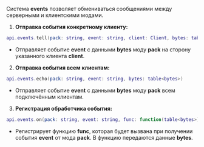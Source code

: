 Система **events** позволяет обмениваться сообщениями между серверными и клиентскими модами.

1. **Отправка события конкретному клиенту:**
```lua
api.events.tell(pack: string, event: string, client: Client, bytes: table<bytes>)
```
   - Отправляет событие **event** с данными **bytes** моду **pack** на сторону указанного клиента **client**.

2. **Отправка события всем клиентам:**
```lua
api.events.echo(pack: string, event: string, bytes: table<bytes>)
```
   - Отправляет событие **event** с данными **bytes** моду **pack** всем подключённым клиентам.

3. **Регистрация обработчика события:**
```lua
api.events.on(pack: string, event: string, func: function(table<bytes>))
```
   - Регистрирует функцию **func**, которая будет вызвана при получении события **event** от мода **pack**. В функцию передаются данные **bytes**.